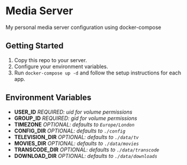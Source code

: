 # Media Server
My personal media server configuration using docker-compose

## Getting Started
1. Copy this repo to your server.
2. Configure your environment variables.
3. Run `docker-compose up -d` and follow the setup instructions for each app.

## Environment Variables
- **USER_ID** *REQUIRED: uid for volume permissions*
- **GROUP_ID** *REQUIRED: gid for volume permissions*
- **TIMEZONE** *OPTIONAL: defaults to `Europe/London`* 
- **CONFIG_DIR** *OPTIONAL: defaults to `./config`*
- **TELEVISION_DIR** *OPTIONAL: defaults to `./data/tv`*
- **MOVIES_DIR** *OPTIONAL: defaults to `./data/movies`*
- **TRANSCODE_DIR** *OPTIONAL: defaults to `./data/transcode`*
- **DOWNLOAD_DIR** *OPTIONAL: defaults to `./data/downloads`*
